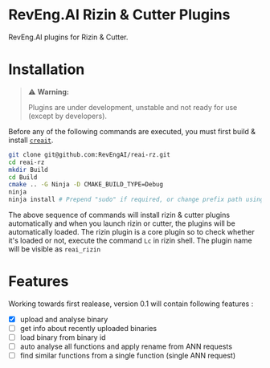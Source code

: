 # RevEng.AI Rizin & Cutter Plugins

RevEng.AI plugins for Rizin & Cutter.

# Installation

> ⚠️ **Warning:**
>
> Plugins are under development, unstable and not ready for use (except by developers).
>

Before any of the following commands are executed, you must first build & install
[`creait`](https://github.com/RevEngAI/creait).

``` sh
git clone git@github.com:RevEngAI/reai-rz.git
cd reai-rz
mkdir Build
cd Build
cmake .. -G Ninja -D CMAKE_BUILD_TYPE=Debug
ninja
ninja install # Prepend "sudo" if required, or change prefix path using -D CMAKE_INSTALL_PREFIX=/to/install/path in configure step
```

The above sequence of commands will install rizin & cutter plugins automatically and when you
launch rizin or cutter, the plugins will be automatically loaded. The rizin plugin is a core
plugin so to check whether it's loaded or not, execute the command `Lc` in rizin shell. The
plugin name will be visible as `reai_rizin`

# Features

Working towards first realease, version 0.1 will contain following features :

- [x] upload and analyse binary
- [ ] get info about recently uploaded binaries
- [ ] load binary from binary id
- [ ] auto analyse all functions and apply rename from ANN requests
- [ ] find similar functions from a single function (single ANN request)
